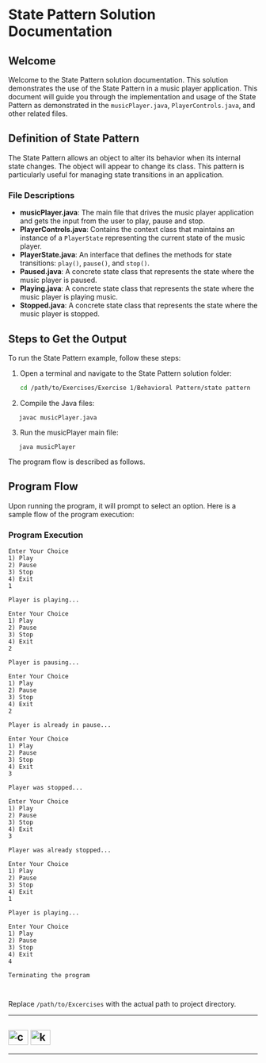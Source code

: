 # State Pattern Solution Documentation

## Welcome
Welcome to the State Pattern solution documentation. This solution demonstrates the use of the State Pattern in a music player application. This document will guide you through the implementation and usage of the State Pattern as demonstrated in the `musicPlayer.java`, `PlayerControls.java`, and other related files.

## Definition of State Pattern
The State Pattern allows an object to alter its behavior when its internal state changes. The object will appear to change its class. This pattern is particularly useful for managing state transitions in an application.

### File Descriptions
- **musicPlayer.java**: The main file that drives the music player application and gets the input from the user to play, pause and stop.
- **PlayerControls.java**: Contains the context class that maintains an instance of a `PlayerState` representing the current state of the music player.
- **PlayerState.java**: An interface that defines the methods for state transitions: `play()`, `pause()`, and `stop()`.
- **Paused.java**: A concrete state class that represents the state where the music player is paused.
- **Playing.java**: A concrete state class that represents the state where the music player is playing music.
- **Stopped.java**: A concrete state class that represents the state where the music player is stopped.

## Steps to Get the Output
To run the State Pattern example, follow these steps:

1. Open a terminal and navigate to the State Pattern solution folder:
   ```bash
   cd /path/to/Exercises/Exercise 1/Behavioral Pattern/state pattern
    ```

2. Compile the Java files:

```shell
   javac musicPlayer.java
```

3. Run the musicPlayer main file:

```shell
   java musicPlayer
```

The program flow is described as follows.

## Program Flow
Upon running the program, it will prompt to select an option. Here is a sample flow of the program execution:

### Program Execution


```shell
Enter Your Choice
1) Play
2) Pause
3) Stop
4) Exit
1

Player is playing...

Enter Your Choice
1) Play
2) Pause
3) Stop
4) Exit
2

Player is pausing...

Enter Your Choice
1) Play
2) Pause
3) Stop
4) Exit
2

Player is already in pause...

Enter Your Choice
1) Play
2) Pause
3) Stop
4) Exit
3

Player was stopped...

Enter Your Choice
1) Play
2) Pause
3) Stop
4) Exit
3

Player was already stopped...

Enter Your Choice
1) Play
2) Pause
3) Stop
4) Exit
1

Player is playing...

Enter Your Choice
1) Play
2) Pause
3) Stop
4) Exit
4

Terminating the program



```

Replace `/path/to/Excercises` with the actual path to project directory.


---
<a href="https://www.linkedin.com/in/thejashari/" target="blank"><img align="center" src="https://raw.githubusercontent.com/rahuldkjain/github-profile-readme-generator/master/src/images/icons/Social/linked-in-alt.svg" alt="cyberspartan" height="30" width="40" /></a>
<a href="https://instagram.com/nuthejashari" target="blank"><img align="center" src="https://raw.githubusercontent.com/rahuldkjain/github-profile-readme-generator/master/src/images/icons/Social/instagram.svg" alt="karthithehacker" height="30" width="40" /></a>
---

---
